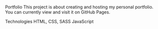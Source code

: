 Portfolio
This project is about creating and hosting my personal portfolio. You can currently view and visit it on GitHub Pages.

Technologies
HTML, CSS, SASS
JavaScript
